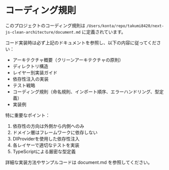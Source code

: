 # コーディング規則

このプロジェクトのコーディング規則は `/Users/konta/repo/takumi8420/next-js-clean-architecture/document.md` に定義されています。

コード実装時は必ず上記のドキュメントを参照し、以下の内容に従ってください：

- アーキテクチャ概要（クリーンアーキテクチャの原則）
- ディレクトリ構造
- レイヤー別実装ガイド
- 依存性注入の実装
- テスト戦略
- コーディング規則（命名規則、インポート順序、エラーハンドリング、型定義）
- 実装例

特に重要なポイント：
1. 依存性の方向は外側から内側へのみ
2. ドメイン層はフレームワークに依存しない
3. DIProviderを使用した依存性注入
4. 各レイヤーで適切なテストを実装
5. TypeScriptによる厳密な型定義

詳細な実装方法やサンプルコードは document.md を参照してください。